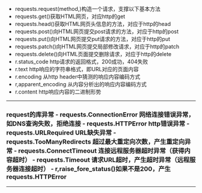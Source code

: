 - requests.request(method,)构造一个请求，支撑以下基本方法
- requests.get()获取HTML网页，对应http的get
- requests.head()获取HTML网页头信息的方法，对应于http的head
- requests.post()向HTML网页提交post请求的方法，对应于http的post
- requests.put()向HTML网页提交put请求的方法，对应于http的put
- requests.patch()向HTML网页提交局部修改请求，对应于http的patch
- requests.delete()向HTML页面提交删除请求，对应于http的delete
- r.status_code http请求的返回格式，200成功，404失败
- r.text http响应的字符串格式，即URL对应的页面内容
- r.encoding 从http header中猜测的响应内容编码方式
- r,apparent_encoding 从内容分析出的响应内容编码方式
- r.content http响应内容的二进制形势

<hr>
<h3>request的库异常
- requests.ConnectionError 网络连接错误异常，如DNS查询失败，拒绝连接
- requests.HTTPError http错误异常
- requests.URLRequired URL缺失异常
- requests.TooManyRedirects 超过最大重定向次数，产生重定向异常
- requests.ConnectTimeout 连接远程服务器超时异常（获得内容超时）
- requests.Timeout 请求URL超时，产生超时异常（远程服务器连接超时）
- r,raise_fore_status()如果不是200，产生requests.HTTPError
<hr>


<!--stackedit_data:
eyJoaXN0b3J5IjpbMTA2NzA2NTA3OSwyMTMyMzYyNTI2LC0xMz
A3NTgzNzY0LC01NDAwNTI0OTQsMTM4OTI0NTUzMV19
-->